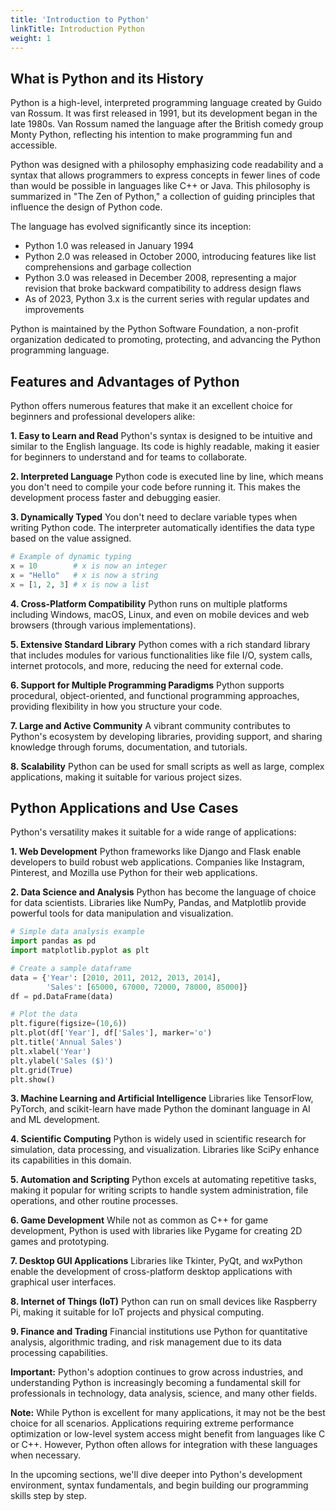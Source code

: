 ```yaml
---
title: 'Introduction to Python'
linkTitle: Introduction Python
weight: 1
---
```



## What is Python and its History

Python is a high-level, interpreted programming language created by Guido van Rossum. It was first released in 1991, but its development began in the late 1980s. Van Rossum named the language after the British comedy group Monty Python, reflecting his intention to make programming fun and accessible.

Python was designed with a philosophy emphasizing code readability and a syntax that allows programmers to express concepts in fewer lines of code than would be possible in languages like C++ or Java. This philosophy is summarized in "The Zen of Python," a collection of guiding principles that influence the design of Python code.

The language has evolved significantly since its inception:
- Python 1.0 was released in January 1994
- Python 2.0 was released in October 2000, introducing features like list comprehensions and garbage collection
- Python 3.0 was released in December 2008, representing a major revision that broke backward compatibility to address design flaws
- As of 2023, Python 3.x is the current series with regular updates and improvements

Python is maintained by the Python Software Foundation, a non-profit organization dedicated to promoting, protecting, and advancing the Python programming language.

## Features and Advantages of Python

Python offers numerous features that make it an excellent choice for beginners and professional developers alike:

**1. Easy to Learn and Read**
Python's syntax is designed to be intuitive and similar to the English language. Its code is highly readable, making it easier for beginners to understand and for teams to collaborate.

**2. Interpreted Language**
Python code is executed line by line, which means you don't need to compile your code before running it. This makes the development process faster and debugging easier.

**3. Dynamically Typed**
You don't need to declare variable types when writing Python code. The interpreter automatically identifies the data type based on the value assigned.

```python
# Example of dynamic typing
x = 10        # x is now an integer
x = "Hello"   # x is now a string
x = [1, 2, 3] # x is now a list
```

**4. Cross-Platform Compatibility**
Python runs on multiple platforms including Windows, macOS, Linux, and even on mobile devices and web browsers (through various implementations).

**5. Extensive Standard Library**
Python comes with a rich standard library that includes modules for various functionalities like file I/O, system calls, internet protocols, and more, reducing the need for external code.

**6. Support for Multiple Programming Paradigms**
Python supports procedural, object-oriented, and functional programming approaches, providing flexibility in how you structure your code.

**7. Large and Active Community**
A vibrant community contributes to Python's ecosystem by developing libraries, providing support, and sharing knowledge through forums, documentation, and tutorials.

**8. Scalability**
Python can be used for small scripts as well as large, complex applications, making it suitable for various project sizes.

## Python Applications and Use Cases

Python's versatility makes it suitable for a wide range of applications:

**1. Web Development**
Python frameworks like Django and Flask enable developers to build robust web applications. Companies like Instagram, Pinterest, and Mozilla use Python for their web applications.

**2. Data Science and Analysis**
Python has become the language of choice for data scientists. Libraries like NumPy, Pandas, and Matplotlib provide powerful tools for data manipulation and visualization.

```python
# Simple data analysis example
import pandas as pd
import matplotlib.pyplot as plt

# Create a sample dataframe
data = {'Year': [2010, 2011, 2012, 2013, 2014],
        'Sales': [65000, 67000, 72000, 78000, 85000]}
df = pd.DataFrame(data)

# Plot the data
plt.figure(figsize=(10,6))
plt.plot(df['Year'], df['Sales'], marker='o')
plt.title('Annual Sales')
plt.xlabel('Year')
plt.ylabel('Sales ($)')
plt.grid(True)
plt.show()
```

**3. Machine Learning and Artificial Intelligence**
Libraries like TensorFlow, PyTorch, and scikit-learn have made Python the dominant language in AI and ML development.

**4. Scientific Computing**
Python is widely used in scientific research for simulation, data processing, and visualization. Libraries like SciPy enhance its capabilities in this domain.

**5. Automation and Scripting**
Python excels at automating repetitive tasks, making it popular for writing scripts to handle system administration, file operations, and other routine processes.

**6. Game Development**
While not as common as C++ for game development, Python is used with libraries like Pygame for creating 2D games and prototyping.

**7. Desktop GUI Applications**
Libraries like Tkinter, PyQt, and wxPython enable the development of cross-platform desktop applications with graphical user interfaces.

**8. Internet of Things (IoT)**
Python can run on small devices like Raspberry Pi, making it suitable for IoT projects and physical computing.

**9. Finance and Trading**
Financial institutions use Python for quantitative analysis, algorithmic trading, and risk management due to its data processing capabilities.

**Important:**
Python's adoption continues to grow across industries, and understanding Python is increasingly becoming a fundamental skill for professionals in technology, data analysis, science, and many other fields.

**Note:**
While Python is excellent for many applications, it may not be the best choice for all scenarios. Applications requiring extreme performance optimization or low-level system access might benefit from languages like C or C++. However, Python often allows for integration with these languages when necessary.

In the upcoming sections, we'll dive deeper into Python's development environment, syntax fundamentals, and begin building our programming skills step by step.
